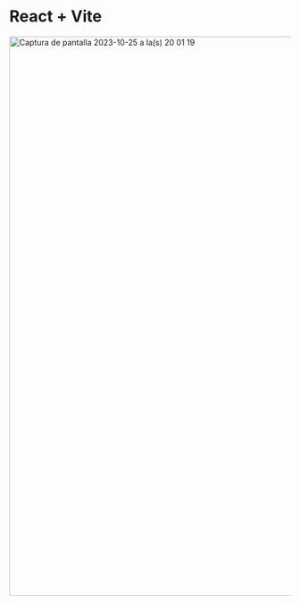 # React + Vite

<img width="1000" alt="Captura de pantalla 2023-10-25 a la(s) 20 01 19" src="https://github.com/lteyssier/VideoGameBall/assets/6034865/d2b03c71-70f3-47d3-b394-445bb6a6187c">
